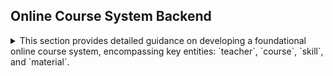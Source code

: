 

## Online Course System Backend

<details> 
<summary> 
This section provides detailed guidance on developing a foundational online course system, encompassing key entities: `teacher`, `course`, `skill`, and `material`.
</summary>

### Database Schema

#### 1. **Teachers Table**
The `Teachers` table maintains information about instructors, including their personal and professional details.

| **Field**        | **Header**       | **Data Type** |
|-------------------|------------------|---------------|
| `id`             | ID               | Int           |
| `firstname`      | First Name       | String        |
| `lastname`       | Last Name        | String        |
| `email`          | Email            | String        |
| `phone_number`   | Phone Number     | String        |
| `image`          | Image            | String        |
| `bio`            | Bio              | Text          |

#### 2. **Courses Table**
The `Courses` table captures the details of educational offerings, including their scope, duration, and prerequisites.

| **Field**        | **Header**       | **Data Type** |
|-------------------|------------------|---------------|
| `id`             | ID               | Int           |
| `name`           | Course Name      | String        |
| `status`         | Status           | String        |
| `level`          | Level            | String        |
| `summary`        | Summary          | String        |
| `image`          | Image            | String        |
| `desc`           | Description      | Text          |
| `duration`       | Duration         | String        |
| `start_date`     | Start Date       | Datetime      |

#### 3. **Skills Table**
The `Skills` table records competencies attributed to teachers.

| **Field**        | **Header**       | **Data Type** |
|-------------------|------------------|---------------|
| `id`             | ID               | Int           |
| `name`           | Skill Name       | String        |
| `years`          | Years of Experience | Int      |
| `created_by`     | Created By       | String        |
| `created_at`     | Created At       | Datetime      |
| `updated_at`     | Updated At       | Datetime      |

#### 4. **Materials Table**
The `Materials` table inventories resources linked to courses.

| **Field**        | **Header**  | **Data Type** |
|-------------------|-------------|---------------|
| `id`             | ID          | Int           |
| `name`           | Name        | String        |
| `type`           | Type        | String        |
| `image`          | Image       | String        |
| `link`           | Link        | String        |
| `file`           | File        | String        |

### Relationships
- **Teachers to Courses**: One-to-Many (Each teacher can teach multiple courses; each course is assigned to one teacher).
- **Teachers to Skills**: Many-to-Many (Multiple teachers can share skills, and one teacher may have multiple skills).
- **Courses to Materials**: Many-to-Many (A course may include multiple materials, and the same material can be used in different courses).

---

### Schema Creation via Fluent CMS Schema Builder

#### Accessing Schema Builder
After launching the web application, locate the **Schema Builder** menu on the homepage to start defining your schema.

#### Adding Entities
1. Navigate to the **Entities** section of the Schema Builder.
2. Create entities such as "Teacher" and "Course."
3. For the `Course` entity:
    - Add attributes such as `name`, `status`, `level`, and `description`.
    - Define relationships using specific attribute types.

#### Example Attribute Definitions
1. **Lookup Attribute**
    - Represents a many-to-one relationship (e.g., `Course` to `Teacher`).

| **Attribute**    | **Value**     |
|-------------------|---------------|
| **Field**         | `teacher`    |
| **Header**        | Teacher      |
| **Data Type**     | Int          |
| **In List**       | True         |
| **In Detail**     | True         |
| **Is Default**    | False        |
| **Type**          | Lookup       |
| **Options**       | Teacher      |

2. **Crosstable Attribute**
    - Defines a many-to-many relationship (e.g., `Course` to `Material`).

| **Attribute**    | **Value**     |
|-------------------|---------------|
| **Field**         | `materials`  |
| **Header**        | Materials    |
| **In List**       | False        |
| **In Detail**     | True         |
| **Is Default**    | False        |
| **Type**          | Crosstable   |
| **Options**       | Material     |

---

### Admin Panel: Data Management Features

#### 1. **List Page**
The **List Page** displays entities in a tabular format, enabling sorting, searching, and pagination. Users can efficiently browse or locate specific records.

#### 2. **Detail Page**
The **Detail Page** provides an interface for viewing and managing detailed attributes. Related data such as teachers and materials can be selected or modified.

--- 
This structured approach ensures a systematic development and management of the online course system backend.
</details>